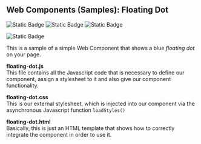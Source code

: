 ## Web Components (Samples): Floating Dot

![Static Badge](https://img.shields.io/badge/Uses%20HTML5-%23525252?style=plastic&logo=html5&logoColor=%2333bbff&label=%20&labelColor=%23525252&link=https%3A%2F%2Fgithub.com%2Fpraetoriani)
![Static Badge](https://img.shields.io/badge/Uses%20CSS3-%23525252?style=plastic&logo=css3&logoColor=%2333CC33&label=%20&labelColor=%23525252&link=https%3A%2F%2Fgithub.com%2Fpraetoriani)
![Static Badge](https://img.shields.io/badge/Uses%20Javascript-%23525252?style=plastic&logo=javascript&logoColor=%23ffd633&label=%20&labelColor=%23525252&link=https%3A%2F%2Fgithub.com%2Fpraetoriani)

![Static Badge](https://img.shields.io/badge/Tested%20with%20Google%20Chrome-%23525252?style=plastic&logo=googlechrome&logoColor=%23DFDFDF&label=%20&labelColor=%23525252&link=https%3A%2F%2Fgithub.com%2Fpraetoriani)

This is a sample of a simple Web Component that shows a blue <i>floating dot</i> on your page.


**floating-dot.js**<br>
This file contains all the Javascript code that is necessary to define our component, assign a stylesheet to it and also give our component functionality.

**floating-dot.css**<br>
This is our external stylesheet, which is injected into our component via the asynchronous Javascript function <code>loadStyles()</code>


**floating-dot.html**<br>
Basically, this is just an HTML template that shows how to correctly integrate the component in order to use it.
